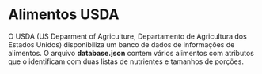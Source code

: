# Alimentos USDA

O USDA (US Deparment of Agriculture, Departamento de Agricultura dos Estados Unidos) disponibiliza um banco de dados de 
informações de alimentos. O arquivo **database.json** contem vários alimentos com atributos que o identificam com duas 
listas de nutrientes e tamanhos de porções.